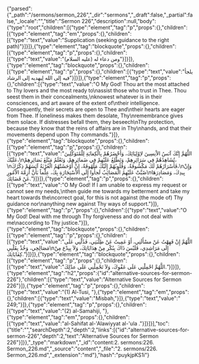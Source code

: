 {"parsed":{"_path":"/sermons/sermon_226","_dir":"sermons","_draft":false,"_partial":false,"_locale":"","title":"Sermon 226","description":null,"body":{"type":"root","children":[{"type":"element","tag":"p","props":{},"children":[{"type":"element","tag":"em","props":{},"children":[{"type":"text","value":"Supplication (seeking guidance to the right path)"}]}]},{"type":"element","tag":"blockquote","props":{},"children":[{"type":"element","tag":"p","props":{},"children":[{"type":"text","value":"ومن دعاء له (عليه السلام)"}]}]},{"type":"element","tag":"blockquote","props":{},"children":[{"type":"element","tag":"p","props":{},"children":[{"type":"text","value":"يلجأ فيه إلى الله لِيهديه إلى الرشاد"}]}]},{"type":"element","tag":"p","props":{},"children":[{"type":"text","value":"O My God! Thou art the most attached to Thy lovers and the most ready to\nassist those who trust in Thee. Thou seest them in their concealments,\nknowest whatever is in their consciences, and art aware of the extent of\ntheir intelligence. Consequently, their secrets are open to Thee and\ntheir hearts are eager from Thee. If loneliness makes them desolate, Thy\nremembrance gives them solace. If distresses befall them, they beseech\nThy protection, because they know that the reins of affairs are in Thy\nhands, and that their movements depend upon Thy commands."}]},{"type":"element","tag":"blockquote","props":{},"children":[{"type":"element","tag":"p","props":{},"children":[{"type":"text","value":"اللَّهُمَّ إِنَّكَ آنَسُ الاْنِسِينَ لاِوْلِيَائِكَ، وَأَحْضَرُهُمْ بِالْكِفايَةِ لِلْمُتَوَكِّلِينَ عَلَيْكَ،\nتُشَاهِدُهُمْ فِي سَرَائِرِهِمْ، وَتَطَّلِعُ عَلَيْهِمْ فِي ضَمائِرِهِمْ، وَتَعْلَمُ مَبْلَغَ بَصَائِرِهِمْ،\nفَأَسْرَارُهُمْ لَكَ مَكْشُوفَةٌ، وَقُلُوبُهُمْ إِلَيْكَ مَلْهُوفَةٌ، إِنْ أَوْحَشَتْهُمُ الْغُرْبَةُ آنَسَهُمْ ذِكْرُكَ،\nوَإِنْ صُبَّتْ عَلَيْهِمُ الْمَصَائِبُ لَجأُوا إِلَى الاْسْتِجَارَةِ بِكَ، عِلْماً بَأَنَّ أَزِمَّةَ الاْمُورِ\nبِيدِكَ، وَمَصَادِرَهَا عَنْ قَضَائِكَ."}]}]},{"type":"element","tag":"p","props":{},"children":[{"type":"text","value":"O My God! If I am unable to express my request or cannot see my needs,\nthen guide me towards my betterment and take my heart towards the\ncorrect goal, for this is not against (the mode of) Thy guidance nor\nanything new against Thy ways of support."}]},{"type":"element","tag":"p","props":{},"children":[{"type":"text","value":"O My God! Deal with me through Thy forgiveness and do not deal with me\naccording to Thy justice."}]},{"type":"element","tag":"blockquote","props":{},"children":[{"type":"element","tag":"p","props":{},"children":[{"type":"text","value":"اللَّهُمَّ إِنْ فَهِهْتُ عَنْ مسْأَلَتِي، أَوْ عَمِيتُ عَنْ طِلْبَتِي، فَدُلَّنِي عَلَى مَصَالِحِي، وَخُذْ بِقَلْبِي\nإِلَى مَرَاشِدِي، فَلَيْسَ ذَاكَ بِنُكْر مِنْ هِدَايَاتِكَ، وَلاَ بِبِدْع مِنْ كِفَايَاتِكَ."}]}]},{"type":"element","tag":"blockquote","props":{},"children":[{"type":"element","tag":"p","props":{},"children":[{"type":"text","value":"اللَّهُمَّ احْمِلْنِي عَلَى عَفْوِكَ، وَلاَ تَحْمِلْنِي عَلَى عدْلِكَ."}]}]},{"type":"element","tag":"h2","props":{"id":"alternative-sources-for-sermon-226"},"children":[{"type":"text","value":"Alternative Sources for Sermon 226"}]},{"type":"element","tag":"p","props":{},"children":[{"type":"text","value":"(1) Al-Tusi, "},{"type":"element","tag":"em","props":{},"children":[{"type":"text","value":"Misbah,"}]},{"type":"text","value":" 249;"}]},{"type":"element","tag":"p","props":{},"children":[{"type":"text","value":"(2) al-Samahiji, "},{"type":"element","tag":"em","props":{},"children":[{"type":"text","value":"al-Sahifat al-'Alawiyyat al-'ula ."}]}]}],"toc":{"title":"","searchDepth":2,"depth":2,"links":[{"id":"alternative-sources-for-sermon-226","depth":2,"text":"Alternative Sources for Sermon 226"}]}},"_type":"markdown","_id":"content:2. sermons:226. Sermon_226.md","_source":"content","_file":"2. sermons/226. Sermon_226.md","_extension":"md"},"hash":"puykjpKS1i"}